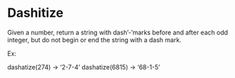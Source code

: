 # Dashitize

Given a number, return a string with dash’-’marks before and after each odd integer, but do not begin or end the string with a dash mark.

Ex:

dashatize(274) -> ‘2-7-4’
dashatize(6815) -> ‘68-1-5’
